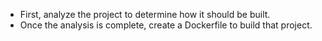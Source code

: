 * First, analyze the project to determine how it should be built. 
* Once the analysis is complete, create a Dockerfile to build that project.
